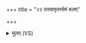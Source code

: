 +++
title = "२२ तस्यामृतस्येमं बलम्"

+++
<details><summary>मूलम् (VS)</summary>

तस्या॒मृत॑स्ये॒मं बलं॒ पुरु॑षं पाययामसि। अथो॑ कृणोमि भेष॒जं यथास॑च्छ॒तहा॑यनः ॥
</details>